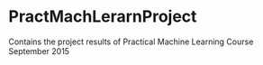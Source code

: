 # PractMachLerarnProject
Contains the project results of Practical Machine Learning Course September 2015
